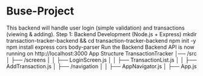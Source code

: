# Buse-Project
This backend will handle user login (simple validation) and transactions (viewing & adding).
Step 1: Backend Development (Node.js + Express)
mkdir transaction-tracker-backend && cd transaction-tracker-backend
npm init -y
npm install express cors body-parser
Run the Backend
Backend API is now running on http://localhost:3000 
App Structure
 TransactionTracker
│── /src
│   ├── /screens
│   │   ├── LoginScreen.js
│   │   ├── TransactionList.js
│   │   ├── AddTransaction.js
│   ├── /navigation
│   │   ├── AppNavigator.js
│   ├── App.js
